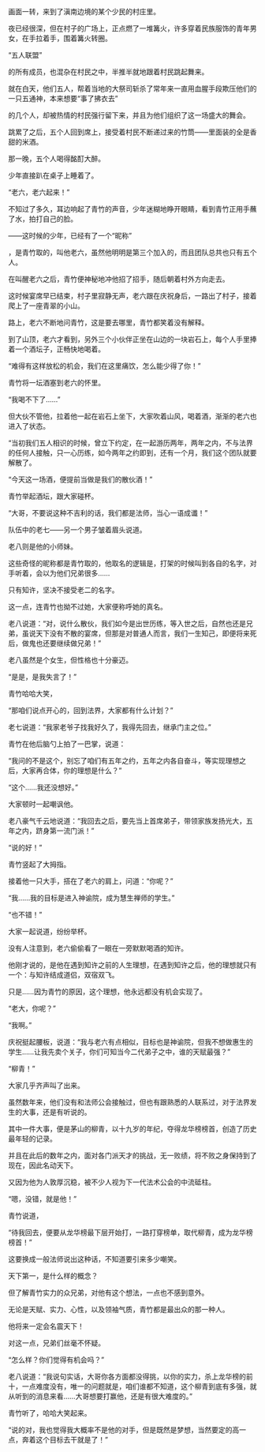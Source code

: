 画面一转，来到了滇南边境的某个少民的村庄里。

夜已经很深，但在村子的广场上，正点燃了一堆篝火，许多穿着民族服饰的青年男女，在手拉着手，围着篝火转圈。

“五人联盟”

的所有成员，也混杂在村民之中，半推半就地跟着村民跳起舞来。

就在白天，他们五人，帮着当地的大祭司斩杀了常年来一直用血腥手段欺压他们的一只五通神，本来想要“事了拂衣去”

的几个人，却被热情的村民强行留下来，并且为他们组织了这一场盛大的舞会。

跳累了之后，五个人回到席上，接受着村民不断递过来的竹筒——里面装的全是香甜的米酒。

那一晚，五个人喝得酩酊大醉。

少年直接趴在桌子上睡着了。

“老六，老六起来！”

不知过了多久，耳边响起了青竹的声音，少年迷糊地睁开眼睛，看到青竹正用手蘸了水，拍打自己的脸。

——这时候的少年，已经有了一个“昵称”

，是青竹取的，叫他老六，虽然他明明是第三个加入的，而且团队总共也只有五个人。

在叫醒老六之后，青竹便神秘地冲他招了招手，随后朝着村外方向走去。

这时候宴席早已结束，村子里寂静无声，老六跟在庆祝身后，一路出了村子，接着爬上了一座青翠的小山。

路上，老六不断地问青竹，这是要去哪里，青竹都笑着没有解释。

到了山顶，老六才看到，另外三个小伙伴正坐在山边的一块岩石上，每个人手里捧着一个酒坛子，正畅快地喝着。

“难得有这样放松的机会，我们在这里痛饮，怎么能少得了你！”

青竹将一坛酒塞到老六的怀里。

“我喝不下了……”

但大伙不管他，拉着他一起在岩石上坐下，大家吹着山风，喝着酒，渐渐的老六也进入了状态。

“当初我们五人相识的时候，曾立下约定，在一起游历两年，两年之内，不与法界的任何人接触，只一心历练，如今两年之约即到，还有一个月，我们这个团队就要解散了。

“今天这一场酒，便提前当做是我们的散伙酒！”

青竹举起酒坛，跟大家碰杯。

“大哥，不要说这种不吉利的话，我们都是法师，当心一语成谶！”

队伍中的老七——另一个男子皱着眉头说道。

老八则是他的小师妹。

这些奇怪的昵称都是青竹取的，他取名的逻辑是，打架的时候叫到各自的名字，对手听着，会以为他们兄弟很多……

只有知许，坚决不接受老二的名字。

这一点，连青竹也拗不过她，大家便称呼她的真名。

老八说道：“对，说什么散伙，我们如今是出世历练，等入世之后，自然也还是兄弟，虽说天下没有不散的宴席，但那是对普通人而言，我们一生知己，即便将来死后，做鬼也还要继续做兄弟！”

老八虽然是个女生，但性格也十分豪迈。

“是是，是我失言了！”

青竹哈哈大笑，

“那咱们说点开心的，回到法界，大家都有什么计划？”

老七说道：“我家老爷子找我好久了，我得先回去，继承门主之位。”

青竹在他后脑勺上拍了一巴掌，说道：

“我问的不是这个，别忘了咱们有五年之约，五年之内各自奋斗，等实现理想之后，大家再合体，你的理想是什么？”

“这个……我还没想好。”

大家顿时一起嘲讽他。

老八豪气千云地说道：“我回去之后，要先当上首席弟子，带领家族发扬光大，五年之内，跻身第一流门派！”

“说的好！”

青竹竖起了大拇指。

接着他一只大手，搭在了老六的肩上，问道：“你呢？”

“我……我的目标是进入神谕院，成为慧生禅师的学生。”

“也不错！”

大家一起说道，纷纷举杯。

没有人注意到，老六偷偷看了一眼在一旁默默喝酒的知许。

他刚才说的，是他在遇到知许之前的人生理想，在遇到知许之后，他的理想就只有一个：与知许结成道侣，双宿双飞。

只是……因为青竹的原因，这个理想，他永远都没有机会实现了。

“老大，你呢？”

“我啊。”

庆祝挺起腰板，说道：“我与老六有点相似，目标也是神谕院，但我不想做惠生的学生……让我先卖个关子，你们可知当今二代弟子之中，谁的天赋最强？”

“柳青！”

大家几乎齐声叫了出来。

虽然数年来，他们没有和法师公会接触过，但也有跟熟悉的人联系过，对于法界发生的大事，还是有听说的。

其中一件大事，便是茅山的柳青，以十九岁的年纪，夺得龙华榜榜首，创造了历史最年轻的记录。

并且在此后的数年之内，面对各门派天才的挑战，无一败绩，将不败之身保持到了现在，因此名动天下。

又因为他为人敦厚沉稳，被不少人视为下一代法术公会的中流砥柱。

“嗯，没错，就是他！”

青竹说道，

“待我回去，便要从龙华榜最下层开始打，一路打穿榜单，取代柳青，成为龙华榜榜首！”

这要换成一般法师说出这种话，不知道要引来多少嘲笑。

天下第一，是什么样的概念？

但了解青竹实力的众兄弟，对他有这个想法，一点也不感到意外。

无论是天赋、实力、心性，以及领袖气质，青竹都是最出众的那一种人。

他将来一定会名震天下！

对这一点，兄弟们丝毫不怀疑。

“怎么样？你们觉得有机会吗？”

老八说道：“我说句实话，大哥你各方面都没得挑，以你的实力，杀上龙华榜的前十，一点难度没有，唯一的问题就是，咱们谁都不知道，这个柳青到底有多强，就从听到的消息来看……大哥想要打赢他，还是有很大难度的。”

青竹听了，哈哈大笑起来。

“说的对，我也觉得我大概率不是他的对手，但是既然是梦想，当然要定的高一点，奔着这个目标去干就是了！”
